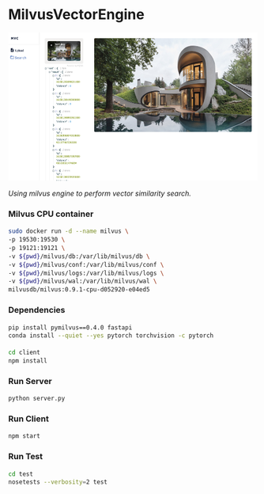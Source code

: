 # MilvusVectorEngine

<img src="./sample/example.png" height="300">

*Using milvus engine to perform vector similarity search.*

### Milvus CPU container
```bash
sudo docker run -d --name milvus \
-p 19530:19530 \
-p 19121:19121 \
-v ${pwd}/milvus/db:/var/lib/milvus/db \
-v ${pwd}/milvus/conf:/var/lib/milvus/conf \
-v ${pwd}/milvus/logs:/var/lib/milvus/logs \
-v ${pwd}/milvus/wal:/var/lib/milvus/wal \
milvusdb/milvus:0.9.1-cpu-d052920-e04ed5
```

### Dependencies

```bash 
pip install pymilvus==0.4.0 fastapi
conda install --quiet --yes pytorch torchvision -c pytorch

cd client 
npm install
```

### Run Server

```bash
python server.py
```

### Run Client

```bash
npm start
```

### Run Test

```bash
cd test
nosetests --verbosity=2 test
```